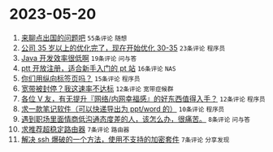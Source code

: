 # 2023-05-20

1. [来聊点出国的问题吧](https://www.v2ex.com/t/941463) `55条评论` `随想`
1. [公司 35 岁以上的优化完了，现在开始优化 30-35](https://www.v2ex.com/t/941475) `23条评论` `程序员`
1. [Java 开发效率很低啊](https://www.v2ex.com/t/941452) `19条评论` `问与答`
1. [ptt 开放注册，适合新手入门的 pt 站](https://www.v2ex.com/t/941465) `16条评论` `NAS`
1. [你们用纵向标签页吗？](https://www.v2ex.com/t/941476) `15条评论` `程序员`
1. [宽带被封停？我这速率不达标](https://www.v2ex.com/t/941488) `12条评论` `宽带症候群`
1. [各位 V 友，有无提升『网络/内网幸福感』的好东西值得入手？](https://www.v2ex.com/t/941458) `12条评论` `程序员`
1. [求一款笔记软件（可以快递导出为 ppt/word 的）](https://www.v2ex.com/t/941459) `10条评论` `程序员`
1. [遇到职场里面情商低沟通态度差的人，该怎么办，很痛苦。](https://www.v2ex.com/t/941479) `8条评论` `问与答`
1. [求推荐超稳定路由器](https://www.v2ex.com/t/941489) `7条评论` `路由器`
1. [解决 ssh 爆破的一个方法，使用不支持的加密套件](https://www.v2ex.com/t/941464) `7条评论` `分享发现`
